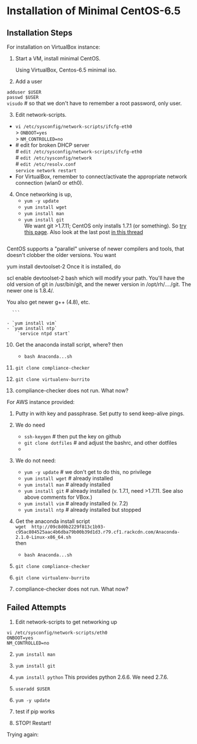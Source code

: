 Installation of Minimal CentOS-6.5
==================================

Installation Steps
------------------

For installation on VirtualBox instance: 

1.  Start a VM, install minimal CentOS.

    Using VirtualBox, Centos-6.5 minimal iso.  

2.  Add a user

   `adduser $USER`  
   `passwd $USER`  
   `visudo`  # so that we don't have to remember a root password, only user.


3.  Edit network-scripts.
   - `vi /etc/sysconfig/network-scripts/ifcfg-eth0`  
   	> `ONBOOT=yes`  
   	> `NM_CONTROLLED=no`  
   - \# edit for broken DHCP server  
		\# `edit /etc/sysconfig/network-scripts/ifcfg-eth0`  
		\# `edit /etc/sysconfig/network`    
		\# `edit /etc/resolv.conf`    
	`service network restart`
   - For VirtualBox, remember to connect/activate the appropriate network connection (wlan0 or eth0).
  
4.  Once networking is up,
	- `yum -y update` 
	- `yum install wget`  
	- `yum install man`  
	- `yum install git`  
	   We want git >1.7.11; CentOS only installs 1.7.1 (or something). So [try this                     page](http://tecadmin.net/install-git-1-9-on-centos-rhel/). 
Also look at the last post [in this thread](http://serverfault.com/questions/448814/yum-doesnt-install-latest-version-of-git-on-centos6)
       ```
CentOS supports a "parallel" universe of newer compilers and tools, that doesn't clobber the older versions. You want

yum install devtoolset-2
Once it is installed, do

scl enable devtoolset-2 bash
which will modify your path. You'll have the old version of git in /usr/bin/git, and the newer version in /opt/rh/..../git. The newer one is 1.8.4/.

You also get newer g++ (4.8), etc.

      ```
        
	- `yum install vim`  
	- `yum install ntp`   
   		`service ntpd start`  

10. Get the anaconda install script, where? then
	- `bash Anaconda...sh`  

11. `git clone compliance-checker`  
12. `git clone virtualenv-burrito`  
13.  compliance-checker does not run. What now?

For AWS instance provided:

1.  Putty in with key and passphrase. Set putty to send keep-alive pings.
2.  We do need   
	- `ssh-keygen` \# then put the key on github   
	- `git clone dotfiles`  \# and adjust the bashrc, and other dotfiles   
	- 
	
2.  We do not need:   
  	- `yum -y update`  \# we don't get to do this, no privilege
	- `yum install wget`  \# already installed
	- `yum install man`   # already installed
	- `yum install git`   # already installed  (v. 1.7.1, need >1.7.11. See also above comments for VBox.)
	- `yum install vim`   # already installed (v. 7.2)
	- `yum install ntp`   # already installed but stopped
4. Get the anaconda install script    
	`wget  http://09c8d0b2229f813c1b93-c95ac804525aac4b6dba79b00b39d1d3.r79.cf1.rackcdn.com/Anaconda-2.1.0-Linux-x86_64.sh`    
	then
	- `bash Anaconda...sh`  

11. `git clone compliance-checker`  
12. `git clone virtualenv-burrito`  
13.  compliance-checker does not run. What now?


## Failed Attempts

1.  Edit network-scripts to get networking up
  
  `vi /etc/sysconfig/network-scripts/eth0`  
     `ONBOOT=yes`  
     `NM_CONTROLLED=no`  

2.  `yum install man`
3.  `yum install git`
4.  `yum install python` 
   This provides python 2.6.6. We need 2.7.6.  

5.  `useradd $USER`
6.  `yum -y update`
7.  test if pip works
8.  STOP! Restart!


Trying again:


